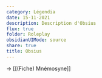 ```yaml
---
category: Légendia
date: 15-11-2021
description: Description d'Obsius
flux: true
folder: Roleplay
obsidianUIMode: source
share: true
title: Obsius
---
```


-> [[(Fiche) Mnémosyne]]
